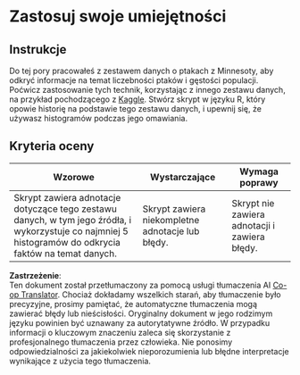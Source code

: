 <!--
CO_OP_TRANSLATOR_METADATA:
{
  "original_hash": "a233d542512136c4dd29aad38ca0175f",
  "translation_date": "2025-08-24T22:45:32+00:00",
  "source_file": "3-Data-Visualization/R/10-visualization-distributions/assignment.md",
  "language_code": "pl"
}
-->
# Zastosuj swoje umiejętności

## Instrukcje

Do tej pory pracowałeś z zestawem danych o ptakach z Minnesoty, aby odkryć informacje na temat liczebności ptaków i gęstości populacji. Poćwicz zastosowanie tych technik, korzystając z innego zestawu danych, na przykład pochodzącego z [Kaggle](https://www.kaggle.com/). Stwórz skrypt w języku R, który opowie historię na podstawie tego zestawu danych, i upewnij się, że używasz histogramów podczas jego omawiania.

## Kryteria oceny

Wzorowe | Wystarczające | Wymaga poprawy
--- | --- | --- |
Skrypt zawiera adnotacje dotyczące tego zestawu danych, w tym jego źródła, i wykorzystuje co najmniej 5 histogramów do odkrycia faktów na temat danych. | Skrypt zawiera niekompletne adnotacje lub błędy. | Skrypt nie zawiera adnotacji i zawiera błędy.

**Zastrzeżenie**:  
Ten dokument został przetłumaczony za pomocą usługi tłumaczenia AI [Co-op Translator](https://github.com/Azure/co-op-translator). Chociaż dokładamy wszelkich starań, aby tłumaczenie było precyzyjne, prosimy pamiętać, że automatyczne tłumaczenia mogą zawierać błędy lub nieścisłości. Oryginalny dokument w jego rodzimym języku powinien być uznawany za autorytatywne źródło. W przypadku informacji o kluczowym znaczeniu zaleca się skorzystanie z profesjonalnego tłumaczenia przez człowieka. Nie ponosimy odpowiedzialności za jakiekolwiek nieporozumienia lub błędne interpretacje wynikające z użycia tego tłumaczenia.